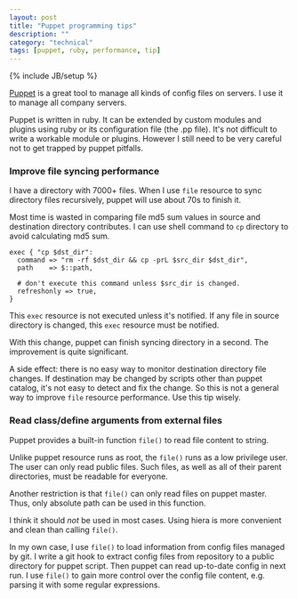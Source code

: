 ```yaml
---
layout: post
title: "Puppet programming tips"
description: ""
category: "technical"
tags: [puppet, ruby, performance, tip]
---
```

{% include JB/setup %}

[Puppet](http://puppetlabs.com) is a great tool to manage all kinds of config files on servers. I use it to manage all company servers.

Puppet is written in ruby. It can be extended by custom modules and plugins using ruby or its configuration file (the .pp file). It's not difficult to write a workable module or plugins. However I still need to be very careful not to get trapped by puppet pitfalls.

### Improve file syncing performance ###

I have a directory with 7000+ files. When I use `file` resource to sync directory files recursively, puppet will use about 70s to finish it.

Most time is wasted in comparing file md5 sum values in source and destination directory contributes. I can use shell command to `cp` directory to avoid calculating md5 sum.

    exec { "cp $dst_dir":
      command => "rm -rf $dst_dir && cp -prL $src_dir $dst_dir",
      path    => $::path,
      
      # don't execute this command unless $src_dir is changed.
      refreshonly => true,
    }

This `exec` resource is not executed unless it's notified. If any file in source directory is changed, this `exec` resource must be notified.

With this change, puppet can finish syncing directory in a second. The improvement is quite significant.

A side effect: there is no easy way to monitor destination directory file changes. If destination may be changed by scripts other than puppet catalog, it's not easy to detect and fix the change. So this is not a general way to improve `file` resource performance. Use this tip wisely.

### Read class/define arguments from external files ###

Puppet provides a built-in function `file()` to read file  content to string.

Unlike puppet resource runs as root, the `file()` runs as a low privilege user. The user can only read public files. Such files, as well as all of their parent directories, must be readable for everyone.

Another restriction is that `file()` can only read files on puppet master. Thus, only absolute path can be used in this function.

I think it should *not* be used in most cases. Using hiera is more convenient and clean than calling `file()`.

In my own case, I use `file()` to load information from config files managed by git. I write a git hook to extract config files from repository to a public directory for puppet script. Then puppet can read up-to-date config in next run. I use `file()` to gain more control over the config file content, e.g. parsing it with some regular expressions.
